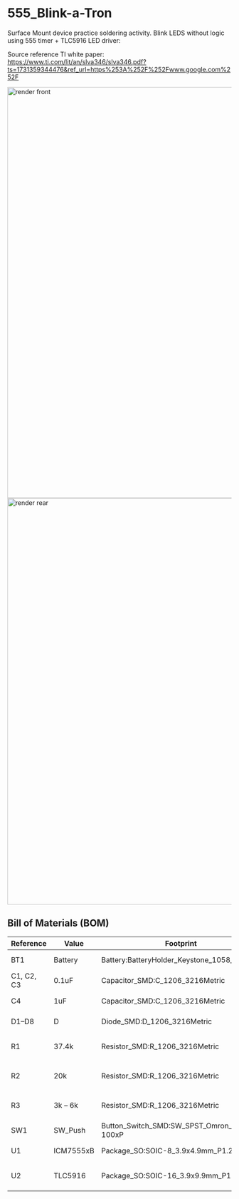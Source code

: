 # 555_Blink-a-Tron
Surface Mount device practice soldering activity.
Blink LEDS without logic using 555 timer + TLC5916 LED driver: 

Source reference TI white paper: https://www.ti.com/lit/an/slva346/slva346.pdf?ts=1731359344476&ref_url=https%253A%252F%252Fwww.google.com%252F

<img width="980" height="922" alt="render front" src="https://github.com/user-attachments/assets/9d3fd3db-f1ca-4dbf-b0a9-b220538b1e3d" />
<img width="937" height="912" alt="render rear" src="https://github.com/user-attachments/assets/1719e6ce-0776-4e84-af78-f3a08e97fb93" />

## Bill of Materials (BOM)

| Reference     | Value       | Footprint                                             | Qty | DigiKey P/N          |
|---------------|-------------|--------------------------------------------------------|-----|-----------------------|
| BT1           | Battery     | Battery:BatteryHolder_Keystone_1058_1x2032            | 1   | BU2032SM-GCT-ND       |
| C1, C2, C3    | 0.1uF       | Capacitor_SMD:C_1206_3216Metric                        | 3   | 1292-1605-1-ND        |
| C4            | 1uF         | Capacitor_SMD:C_1206_3216Metric                        | 1   | 1276-1068-1-ND        |
| D1–D8         | D           | Diode_SMD:D_1206_3216Metric                            | 8   | 67-1359-1-ND          |
| R1            | 37.4k       | Resistor_SMD:R_1206_3216Metric                         | 1   | 311-37.4KFRCT-ND      |
| R2            | 20k         | Resistor_SMD:R_1206_3216Metric                         | 1   | 311-20.0KFRCT-ND      |
| R3            | 3k – 6k     | Resistor_SMD:R_1206_3216Metric                         | 1   | 311-6.2KERCT-ND       |
| SW1           | SW_Push     | Button_Switch_SMD:SW_SPST_Omron_B3FS-100xP            | 1   | CKN12221-1-ND         |
| U1            | ICM7555xB   | Package_SO:SOIC-8_3.9x4.9mm_P1.27mm                    | 1   | 296-1336-1-ND         |
| U2            | TLC5916     | Package_SO:SOIC-16_3.9x9.9mm_P1.27mm                   | 1   | 296-22710-1-ND        |

